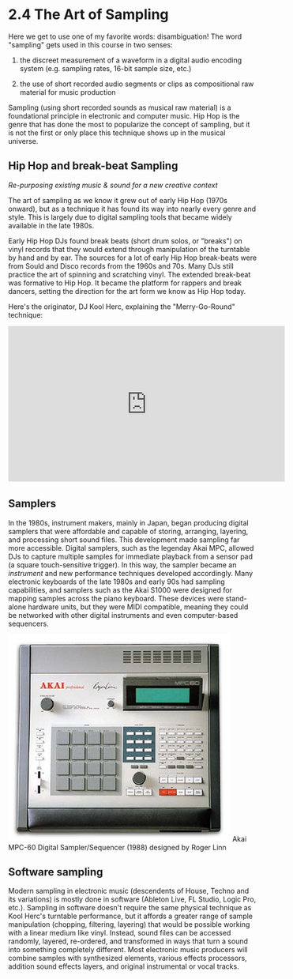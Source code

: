 <link href="../../markdown.css" rel="stylesheet"></link> 

# 2.4 The Art of Sampling

Here we get to use one of my favorite words: disambiguation! The word "sampling" gets used in this course in two senses:

1. the discreet measurement of a waveform in a digital audio encoding system (e.g. sampling rates, 16-bit sample size, etc.)

2. the use of short recorded audio segments or clips as compositional raw material for music production

Sampling (using short recorded sounds as musical raw material) is a foundational principle in electronic and computer music. Hip Hop is the genre that has done the most to popularize the concept of sampling, but it is not the first or only place this technique shows up in the musical universe.

## Hip Hop and break-beat Sampling
*Re-purposing existing music & sound for a new creative context*

The art of sampling as we know it grew out of early Hip Hop (1970s onward), but as a technique it has found its way into nearly every genre and style. This is largely due to digital sampling tools that became widely available in the late 1980s. 

Early Hip Hop DJs found break beats (short drum solos, or "breaks") on vinyl records that they would extend through manipulation of the turntable by hand and by ear. The sources for a lot of early Hip Hop break-beats were from Sould and Disco records from the 1960s and 70s. Many DJs still practice the art of spinning and scratching vinyl. The extended break-beat was formative to Hip Hop. It became the platform for rappers and break dancers, setting the direction for the art form we know as Hip Hop today.

Here's the originator, DJ Kool Herc, explaining the "Merry-Go-Round" technique:

<iframe width="560" height="315" src="https://www.youtube.com/embed/7qwml-F7zKQ?si=OFd-SLmS9xO0N2La" title="YouTube video player" frameborder="0" allow="accelerometer; autoplay; clipboard-write; encrypted-media; gyroscope; picture-in-picture; web-share" referrerpolicy="strict-origin-when-cross-origin" allowfullscreen></iframe>
<p></p>

## Samplers

In the 1980s, instrument makers, mainly in Japan, began producing digital samplers that were affordable and capable of storing, arranging, layering, and processing short sound files. This development made sampling far more accessible. Digital samplers, such as the legenday Akai MPC, allowed DJs to capture multiple samples for immediate playback from a sensor pad (a square touch-sensitive trigger). In this way, the sampler became an *instrument* and new performance techniques developed accordingly. Many electronic keyboards of the late 1980s and early 90s had sampling capabilities, and samplers such as the Akai S1000 were designed for mapping samples across the piano keyboard. These devices were stand-alone hardware units, but they were MIDI compatible, meaning they could be networked with other digital instruments and even computer-based sequencers.

![Akai MPC 60](images/Akai_MPC60.jpg "Akai MPC-60, image courtesy Kimi95 at Italian Wikipedia") Akai MPC-60 Digital Sampler/Sequencer (1988) designed by Roger Linn

## Software sampling 

Modern sampling in electronic music (descendents of House, Techno and its variations) is mostly done in software (Ableton Live, FL Studio, Logic Pro, etc.). Sampling in software doesn't require the same physical technique as Kool Herc's turntable performance, but it affords a greater range of sample manipulation (chopping, filtering, layering) that would be possible working with a linear medium like vinyl. Instead, sound files can be accessed randomly, layered, re-ordered, and transformed in ways that turn a sound into something completely different. Most electronic music producers will combine samples with synthesized elements, various effects processors, addition sound effects layers, and original instrumental or vocal tracks.